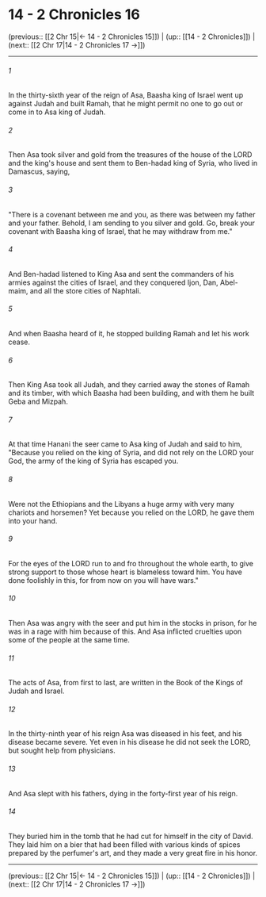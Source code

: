 # 14 - 2 Chronicles 16

(previous:: [[2 Chr 15|← 14 - 2 Chronicles 15]]) | (up:: [[14 - 2 Chronicles]]) | (next:: [[2 Chr 17|14 - 2 Chronicles 17 →]])

***


###### 1 
In the thirty-sixth year of the reign of Asa, Baasha king of Israel went up against Judah and built Ramah, that he might permit no one to go out or come in to Asa king of Judah. 

###### 2 
Then Asa took silver and gold from the treasures of the house of the LORD and the king's house and sent them to Ben-hadad king of Syria, who lived in Damascus, saying, 

###### 3 
"There is a covenant between me and you, as there was between my father and your father. Behold, I am sending to you silver and gold. Go, break your covenant with Baasha king of Israel, that he may withdraw from me." 

###### 4 
And Ben-hadad listened to King Asa and sent the commanders of his armies against the cities of Israel, and they conquered Ijon, Dan, Abel-maim, and all the store cities of Naphtali. 

###### 5 
And when Baasha heard of it, he stopped building Ramah and let his work cease. 

###### 6 
Then King Asa took all Judah, and they carried away the stones of Ramah and its timber, with which Baasha had been building, and with them he built Geba and Mizpah. 

###### 7 
At that time Hanani the seer came to Asa king of Judah and said to him, "Because you relied on the king of Syria, and did not rely on the LORD your God, the army of the king of Syria has escaped you. 

###### 8 
Were not the Ethiopians and the Libyans a huge army with very many chariots and horsemen? Yet because you relied on the LORD, he gave them into your hand. 

###### 9 
For the eyes of the LORD run to and fro throughout the whole earth, to give strong support to those whose heart is blameless toward him. You have done foolishly in this, for from now on you will have wars." 

###### 10 
Then Asa was angry with the seer and put him in the stocks in prison, for he was in a rage with him because of this. And Asa inflicted cruelties upon some of the people at the same time. 

###### 11 
The acts of Asa, from first to last, are written in the Book of the Kings of Judah and Israel. 

###### 12 
In the thirty-ninth year of his reign Asa was diseased in his feet, and his disease became severe. Yet even in his disease he did not seek the LORD, but sought help from physicians. 

###### 13 
And Asa slept with his fathers, dying in the forty-first year of his reign. 

###### 14 
They buried him in the tomb that he had cut for himself in the city of David. They laid him on a bier that had been filled with various kinds of spices prepared by the perfumer's art, and they made a very great fire in his honor.

***

(previous:: [[2 Chr 15|← 14 - 2 Chronicles 15]]) | (up:: [[14 - 2 Chronicles]]) | (next:: [[2 Chr 17|14 - 2 Chronicles 17 →]])
